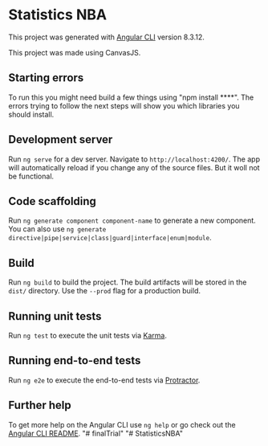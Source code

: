 # Statistics NBA

This project was generated with [Angular CLI](https://github.com/angular/angular-cli) version 8.3.12.

This project was made using CanvasJS.


## Starting errors

To run this you might need build a few things using "npm install ****". The errors trying to follow the next steps will show you which libraries you should install.

## Development server

Run `ng serve` for a dev server. Navigate to `http://localhost:4200/`. The app will automatically reload if you change any of the source files. But it woll not be functional.

## Code scaffolding

Run `ng generate component component-name` to generate a new component. You can also use `ng generate directive|pipe|service|class|guard|interface|enum|module`.

## Build

Run `ng build` to build the project. The build artifacts will be stored in the `dist/` directory. Use the `--prod` flag for a production build.

## Running unit tests

Run `ng test` to execute the unit tests via [Karma](https://karma-runner.github.io).

## Running end-to-end tests

Run `ng e2e` to execute the end-to-end tests via [Protractor](http://www.protractortest.org/).

## Further help

To get more help on the Angular CLI use `ng help` or go check out the [Angular CLI README](https://github.com/angular/angular-cli/blob/master/README.md).
"# finalTrial" 
"# StatisticsNBA" 
